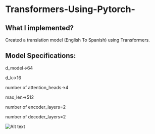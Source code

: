 # Transformers-Using-Pytorch-

## What I implemented?
Created a translation model (English To Spanish) using Transformers.

## Model Specifications:
d_model->64

d_k->16

number of attention_heads->4

max_len->512

number of encoder_layers=2

number of decoder_layers=2

![Alt text]()
